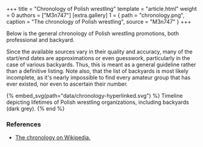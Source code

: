 +++
title = "Chronology of Polish wrestling"
template = "article.html"
weight = 0
authors = ["M3n747"]
[extra.gallery]
1 = { path = "chronology.png", caption = "The chronology of Polish wrestling", source = "M3n747" }
+++

Below is the general chronology of Polish wrestling promotions, both professional and backyard.
<!-- more -->
Since the available sources vary in their quality and accuracy, many of the start/end dates are approximations or even guesswork, particularly in the case of various backyards. Thus, this is meant as a general guideline rather than a definitive listing. Note also, that the list of backyards is most likely incomplete, as it's nearly impossible to find every amateur group that has ever existed, nor even to ascertain their number.

{% embed_svg(path="data/chronology-hyperlinked.svg") %}
Timeline depicting lifetimes of Polish wrestling organizations, including backyards (dark grey).
{% end %}

### References
* [The chronology on Wikipedia.](https://pl.wikipedia.org/wiki/Wikipedysta:M3n747/brudnopis/chronologiapolskiegowrestlingu)
